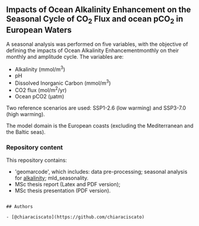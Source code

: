 ## Impacts of Ocean Alkalinity Enhancement on the Seasonal Cycle of CO<sub>2</sub> Flux and ocean pCO<sub>2</sub> in European Waters


A seasonal analysis was performed on five variables, with the objective of defining the impacts of Ocean Alkalinity Enhancementmonthly on their monthly and amplitude cycle. The variables are:

- Alkalinity (mmol/m<sup>3</sup>)
- pH
- Dissolved Inorganic Carbon (mmol/m<sup>3</sup>)
- CO2 flux (mol/m<sup>2</sup>/yr)
- Ocean pCO2 (µatm)

Two reference scenarios are used: SSP1-2.6 (low warming) and SSP3-7.0 (high warming).

The model domain is the European coasts (excluding the Mediterranean and the Baltic seas).

### Repository content

This repository contains:
- 'geomarcode', which includes: 
data pre-processing;
seasonal analysis for [alkalinity](https://github.com/chiaraciscato/oae_seasonality/edit/main/README.md#:~:text=seasonal_analysis-,1_alkalinity,-2_ph);
mld_seasonality.
- MSc thesis report (Latex and PDF version);
- MSc thesis presentation (PDF version).


```

## Authors

- [@chiaraciscato](https://github.com/chiaraciscato)

